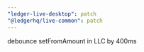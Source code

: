 ```yaml
---
"ledger-live-desktop": patch
"@ledgerhq/live-common": patch
---
```


debounce setFromAmount in LLC by 400ms
